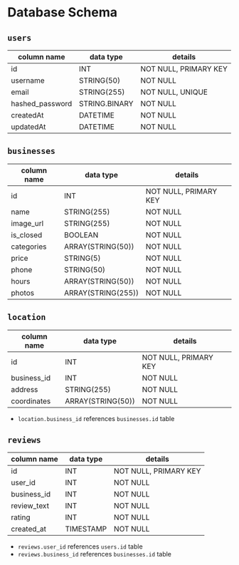 # **Database Schema**

## **`users`**

| column name     | data type     | details               |
| --------------- | ------------- | --------------------- |
| id              | INT           | NOT NULL, PRIMARY KEY |
| username        | STRING(50)    | NOT NULL              |
| email           | STRING(255)   | NOT NULL, UNIQUE      |
| hashed_password | STRING.BINARY | NOT NULL              |
| createdAt       | DATETIME      | NOT NULL              |
| updatedAt       | DATETIME      | NOT NULL              |

## **`businesses`**

| column name | data type          | details               |
| ----------- | ------------------ | --------------------- |
| id          | INT                | NOT NULL, PRIMARY KEY |
| name        | STRING(255)        | NOT NULL              |
| image_url   | STRING(255)        | NOT NULL              |
| is_closed   | BOOLEAN            | NOT NULL              |
| categories  | ARRAY(STRING(50))  | NOT NULL              |
| price       | STRING(5)          | NOT NULL              |
| phone       | STRING(50)         | NOT NULL              |
| hours       | ARRAY(STRING(50))  | NOT NULL              |
| photos      | ARRAY(STRING(255)) | NOT NULL              |

## **`location`**

| column name | data type         | details               |
| ----------- | ----------------- | --------------------- |
| id          | INT               | NOT NULL, PRIMARY KEY |
| business_id | INT               | NOT NULL              |
| address     | STRING(255)       | NOT NULL              |
| coordinates | ARRAY(STRING(50)) | NOT NULL              |
- `location.business_id` references `businesses.id` table
## **`reviews`**

| column name | data type | details               |
| ----------- | --------- | --------------------- |
| id          | INT       | NOT NULL, PRIMARY KEY |
| user_id     | INT       | NOT NULL              |
| business_id | INT       | NOT NULL              |
| review_text | INT       | NOT NULL              |
| rating      | INT       | NOT NULL              |
| created_at  | TIMESTAMP | NOT NULL              |

- `reviews.user_id` references `users.id` table
- `reviews.business_id` references `businesses.id` table
<!-- I can keep location in the business table >
<!-- Also do I need separate ratings table>
